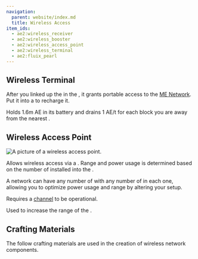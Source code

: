 ```yaml
---
navigation:
  parent: website/index.md
  title: Wireless Access
item_ids:
  - ae2:wireless_receiver
  - ae2:wireless_booster
  - ae2:wireless_access_point
  - ae2:wireless_terminal
  - ae2:fluix_pearl
---
```


## Wireless Terminal

After you linked up the <ItemLink id="wireless_terminal"/> in the <ItemLink
id="security_station"/>, it grants portable access to the [ME Network](../me-network.md).
Put it into a <ItemLink id="charger"/> to recharge it.

Holds 1.6m AE in its battery and drains 1 AE/t for each block you are away
from the nearest <ItemLink id="wireless_access_point"/>.

<RecipeFor id="wireless_terminal" />

## Wireless Access Point

![A picture of a wireless access point.](../../assets/large/wireless_access_point.png)

Allows wireless access via a <ItemLink id="wireless_terminal" />.
Range and power usage is determined based on the number of <ItemLink id="wireless_booster" /> installed
into the <ItemLink id="wireless_access_point" />.

A network can have any number of <ItemLink id="wireless_access_point"/> with any number
of <ItemLink id="wireless_booster" /> in each one, allowing you to optimize power usage
and range by altering your setup.

Requires a [channel](channels.md) to be operational.

<RecipeFor id="wireless_access_point" />

Used to increase the range of the <ItemLink id="wireless_access_point"/>.

<RecipeFor id="wireless_booster" />

## Crafting Materials

The follow crafting materials are used in the creation of wireless network components.

<RecipeFor id="wireless_receiver" />
